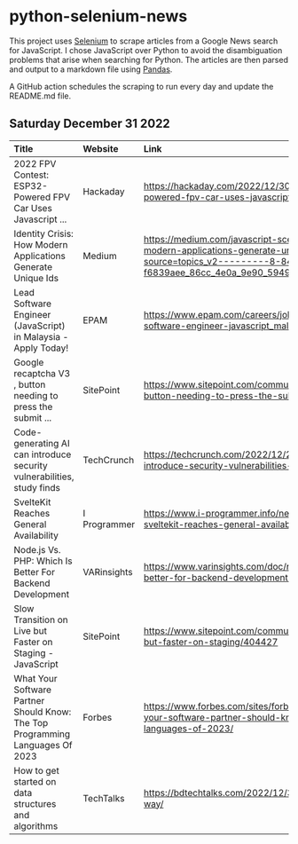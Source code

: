 # python-selenium-news

This project uses [Selenium](https://www.seleniumhq.org/) to scrape articles from a Google News search for JavaScript.
I chose JavaScript over Python to avoid the disambiguation problems that arise when searching for Python.
The articles are then parsed and output to a markdown file using [Pandas](https://pandas.pydata.org/).

A GitHub action schedules the scraping to run every day and update the README.md file.

## Saturday December 31 2022


| Title                                                                         | Website      | Link                                                                                                                                                                                                        |
|:------------------------------------------------------------------------------|:-------------|:------------------------------------------------------------------------------------------------------------------------------------------------------------------------------------------------------------|
| 2022 FPV Contest: ESP32-Powered FPV Car Uses Javascript ...                   | Hackaday     | https://hackaday.com/2022/12/30/2022-fpv-contest-esp32-powered-fpv-car-uses-javascript-for-vr-magic/                                                                                                        |
| Identity Crisis: How Modern Applications Generate Unique Ids                  | Medium       | https://medium.com/javascript-scene/identity-crisis-how-modern-applications-generate-unique-ids-39562736f557?source=topics_v2---------8-84--------------------f6839aee_86cc_4e0a_9e90_5949d8def0ab-------17 |
| Lead Software Engineer (JavaScript) in Malaysia - Apply Today!                | EPAM         | https://www.epam.com/careers/job-listings/job.86687.lead-software-engineer-javascript_malaysia                                                                                                              |
| Google recaptcha V3 , button needing to press the submit ...                  | SitePoint    | https://www.sitepoint.com/community/t/google-recaptcha-v3-button-needing-to-press-the-submit-button-twice/404571/                                                                                           |
| Code-generating AI can introduce security vulnerabilities, study finds        | TechCrunch   | https://techcrunch.com/2022/12/28/code-generating-ai-can-introduce-security-vulnerabilities-study-finds/                                                                                                    |
| SvelteKit Reaches General Availability                                        | I Programmer | https://www.i-programmer.info/news/167-javascript/15965-sveltekit-reaches-general-availability.html                                                                                                         |
| Node.js Vs. PHP: Which Is Better For Backend Development                      | VARinsights  | https://www.varinsights.com/doc/node-js-vs-php-which-is-better-for-backend-development-0001                                                                                                                 |
| Slow Transition on Live but Faster on Staging - JavaScript                    | SitePoint    | https://www.sitepoint.com/community/t/slow-transition-on-live-but-faster-on-staging/404427                                                                                                                  |
| What Your Software Partner Should Know: The Top Programming Languages Of 2023 | Forbes       | https://www.forbes.com/sites/forbestechcouncil/2022/12/28/what-your-software-partner-should-know-the-top-programming-languages-of-2023/                                                                     |
| How to get started on data structures and algorithms                          | TechTalks    | https://bdtechtalks.com/2022/12/30/data-structures-the-fun-way/                                                                                                                                             |